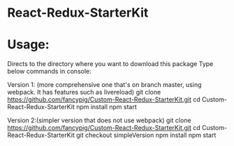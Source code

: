 # React-Redux-StarterKit


# Usage:
Directs to the directory where you want to download this package
Type below commands in console:

Version 1: (more comprehensive one that's on branch master, using webpack. It has features such as livereload)
git clone https://github.com/fancypig/Custom-React-Redux-StarterKit.git
cd Custom-React-Redux-StarterKit
npm install
npm start

Version 2:(simpler version that does not use webpack)
git clone https://github.com/fancypig/Custom-React-Redux-StarterKit.git
cd Custom-React-Redux-StarterKit
git checkout simpleVersion
npm install
npm start
